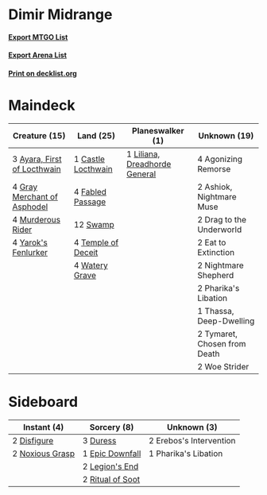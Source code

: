# Dimir Midrange

#### [Export MTGO List](../collection/Dimir%20Midrange/Dimir%20Midrange.txt)
#### [Export Arena List](../collection/Dimir%20Midrange/Dimir%20Midrange_arena.txt)
#### [Print on decklist.org](http://decklist.org/?deckmain=4%09Agonizing%20Remorse%0A2%09Ashiok,%20Nightmare%20Muse%0A3%09Ayara,%20First%20of%20Locthwain%0A1%09Castle%20Locthwain%0A2%09Drag%20to%20the%20Underworld%0A2%09Eat%20to%20Extinction%0A4%09Fabled%20Passage%0A4%09Gray%20Merchant%20of%20Asphodel%0A1%09Liliana,%20Dreadhorde%20General%0A4%09Murderous%20Rider%0A2%09Nightmare%20Shepherd%0A2%09Pharika's%20Libation%0A12%09Swamp%0A4%09Temple%20of%20Deceit%0A1%09Thassa,%20Deep-Dwelling%0A2%09Tymaret,%20Chosen%20from%20Death%0A4%09Watery%20Grave%0A2%09Woe%20Strider%0A4%09Yarok's%20Fenlurker&deckside=2%09Disfigure%0A3%09Duress%0A1%09Epic%20Downfall%0A2%09Erebos's%20Intervention%0A2%09Legion's%20End%0A2%09Noxious%20Grasp%0A1%09Pharika's%20Libation%0A2%09Ritual%20of%20Soot)
# Maindeck

|                                            Creature (15)                                             |                                          Land (25)                                          |                                            Planeswalker (1)                                            |        Unknown (19)        |
|------------------------------------------------------------------------------------------------------|---------------------------------------------------------------------------------------------|--------------------------------------------------------------------------------------------------------|----------------------------|
|3 [Ayara, First of Locthwain](http://gatherer.wizards.com/Pages/Card/Details.aspx?multiverseid=473037)|1 [Castle Locthwain](http://gatherer.wizards.com/Pages/Card/Details.aspx?multiverseid=473203)|1 [Liliana, Dreadhorde General](http://gatherer.wizards.com/Pages/Card/Details.aspx?multiverseid=461024)|4 Agonizing Remorse         |
|4 [Gray Merchant of Asphodel](http://gatherer.wizards.com/Pages/Card/Details.aspx?multiverseid=389541)|4 [Fabled Passage](http://gatherer.wizards.com/Pages/Card/Details.aspx?multiverseid=473206)  |                                                                                                        |2 Ashiok, Nightmare Muse    |
|4 [Murderous Rider](http://gatherer.wizards.com/Pages/Card/Details.aspx?multiverseid=473059)          |12 [Swamp](http://gatherer.wizards.com/Pages/Card/Details.aspx?multiverseid=439858)          |                                                                                                        |2 Drag to the Underworld    |
|4 [Yarok's Fenlurker](http://gatherer.wizards.com/Pages/Card/Details.aspx?multiverseid=466877)        |4 [Temple of Deceit](http://gatherer.wizards.com/Pages/Card/Details.aspx?multiverseid=373734)|                                                                                                        |2 Eat to Extinction         |
|                                                                                                      |4 [Watery Grave](http://gatherer.wizards.com/Pages/Card/Details.aspx?multiverseid=405114)    |                                                                                                        |2 Nightmare Shepherd        |
|                                                                                                      |                                                                                             |                                                                                                        |2 Pharika's Libation        |
|                                                                                                      |                                                                                             |                                                                                                        |1 Thassa, Deep-Dwelling     |
|                                                                                                      |                                                                                             |                                                                                                        |2 Tymaret, Chosen from Death|
|                                                                                                      |                                                                                             |                                                                                                        |2 Woe Strider               |


# Sideboard

|                                       Instant (4)                                        |                                        Sorcery (8)                                        |      Unknown (3)      |
|------------------------------------------------------------------------------------------|-------------------------------------------------------------------------------------------|-----------------------|
|2 [Disfigure](http://gatherer.wizards.com/Pages/Card/Details.aspx?multiverseid=442076)    |3 [Duress](http://gatherer.wizards.com/Pages/Card/Details.aspx?multiverseid=14557)         |2 Erebos's Intervention|
|2 [Noxious Grasp](http://gatherer.wizards.com/Pages/Card/Details.aspx?multiverseid=466864)|1 [Epic Downfall](http://gatherer.wizards.com/Pages/Card/Details.aspx?multiverseid=473047) |1 Pharika's Libation   |
|                                                                                          |2 [Legion's End](http://gatherer.wizards.com/Pages/Card/Details.aspx?multiverseid=466860)  |                       |
|                                                                                          |2 [Ritual of Soot](http://gatherer.wizards.com/Pages/Card/Details.aspx?multiverseid=452834)|                       |

